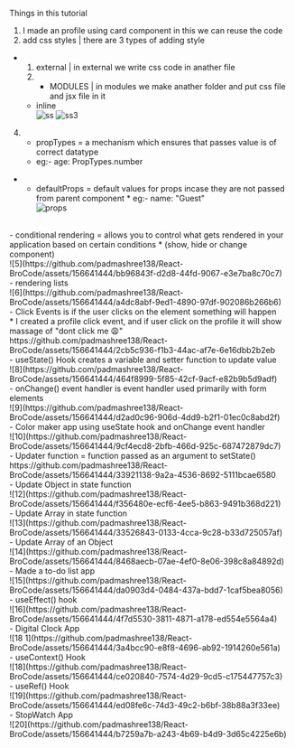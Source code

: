 Things in this tutorial <br>
1. I made an profile using card component in this we can reuse the code
2. add css styles | there are 3 types of adding style
  * 1) external | in external we write css code in anather file
    2) * MODULES | in modules we make anather folder and put css file and jsx file in it
      * inline<br>
 ![ss](https://github.com/padmashree138/React-BroCode/assets/156641444/11f70285-5a76-4904-a917-088ae7288e7a)
![ss3](https://github.com/padmashree138/React-BroCode/assets/156641444/3b4b296c-0d2c-492c-bdbd-cf02cced4364)<br>
4. * propTypes = a mechanism which ensures that  passes value is of correct datatype
    * eg:- age: PropTypes.number

- * defaultProps = default values for props incase they
         are not passed from parent component
         * eg:- name: "Guest"<br>
 ![props](https://github.com/padmashree138/React-BroCode/assets/156641444/3c522d63-6f69-4235-8255-bf6b3215a1d9)
<br>
 - conditional rendering = allows you to control what gets rendered in your application based on certain conditions
      *   (show, hide or change component)<br>
 ![5](https://github.com/padmashree138/React-BroCode/assets/156641444/bb96843f-d2d8-44fd-9067-e3e7ba8c70c7)
 <br>
 - rendering lists<br>
![6](https://github.com/padmashree138/React-BroCode/assets/156641444/a4dc8abf-9ed1-4890-97df-902086b266b6)<br>
- Click Events is if the user clicks on the element something will happen <br>
     * I created a profile click event, and if user click on the profile it will show massage of "dont click me 😩"<br>
 https://github.com/padmashree138/React-BroCode/assets/156641444/2cb5c936-f1b3-44ac-af7e-6e16dbb2b2eb <br>
- useState() Hook creates a variable and setter function to update value <br>
  ![8](https://github.com/padmashree138/React-BroCode/assets/156641444/464f8999-5f85-42cf-9acf-e82b9b5d9adf) <br>
- onChange() event handler is event handler used primarily with form elements<br>
   ![9](https://github.com/padmashree138/React-BroCode/assets/156641444/d2ad0c96-906d-4dd9-b2f1-01ec0c8abd2f) <br>
- Color maker app using useState hook and onChange event handler<br>
    ![10](https://github.com/padmashree138/React-BroCode/assets/156641444/9cf4ecd8-2bfb-466d-925c-687472879dc7) <br>
- Updater function = function passed as an argument to setState()<br>
        https://github.com/padmashree138/React-BroCode/assets/156641444/33921138-9a2a-4536-8692-5111bcae6580 <br>
- Update Object in state function<br>
    ![12](https://github.com/padmashree138/React-BroCode/assets/156641444/f356480e-ecf6-4ee5-b863-9491b368d221) <br>
- Update Array in state function<br>
    ![13](https://github.com/padmashree138/React-BroCode/assets/156641444/33526843-0133-4cca-9c28-b33d725057af)<br>
- Update Array of an Object<br>
     ![14](https://github.com/padmashree138/React-BroCode/assets/156641444/8468aecb-07ae-4ef0-8e06-398c8a84892d) <br>
- Made a to-do list app     <br>
     ![15](https://github.com/padmashree138/React-BroCode/assets/156641444/da0903d4-0484-437a-bdd7-1caf5bea8056) <br>
- useEffect() hook<br>
      ![16](https://github.com/padmashree138/React-BroCode/assets/156641444/4f7d5530-3811-4871-a178-ed554e5564a4) <br>
- Digital Clock App<br>
      ![18 1](https://github.com/padmashree138/React-BroCode/assets/156641444/3a4bcc90-e8f8-4696-ab92-1914260e561a) <br>
 - useContext() Hook<br>
       ![18](https://github.com/padmashree138/React-BroCode/assets/156641444/ce020840-7574-4d29-9cd5-c175447757c3)<br>
- useRef() Hook <br>
     ![19](https://github.com/padmashree138/React-BroCode/assets/156641444/ed08fe6c-74d3-49c2-b6bf-38b88a3f33ee) <br>
- StopWatch App<br>
      ![20](https://github.com/padmashree138/React-BroCode/assets/156641444/b7259a7b-a243-4b69-b4d9-3d65c4225e6b) <br>
